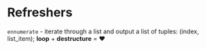 # Refreshers

`ennumerate` - iterate through a list and output a list of tuples: (index, list_item); **loop** + **destructure** = ❤️
